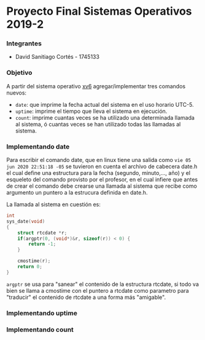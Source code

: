 # Proyecto Final Sistemas Operativos 2019-2

### Integrantes
* David Sanitiago Cortés - 1745133

### Objetivo
A partir del sistema operativo [xv6](https://github.com/mit-pdos/xv6-public) agregar/implementar tres comandos nuevos: 
* `date`: que imprime la fecha actual del sistema en el uso horario UTC-5.
* `uptime`: imprime el tiempo que lleva el sistema en ejecución.
* `count`: imprime cuantas veces se ha utilizado una determinada llamada al sistema, ó cuantas veces se han utilizado todas las llamadas al sistema.

### Implementando date
Para escribir el comando date, que en linux tiene una salida como `vie 05 jun 2020 22:51:18 -05` se tuvieron en cuenta el archivo de cabecera date.h
el cual define una estructura para la fecha (segundo, minuto,..., año) y el esqueleto del comando provisto por el profesor, en el cual
infiere que antes de crear el comando debe crearse una llamada al sistema que recibe como argumento un puntero a la estrucura definida en date.h.

La llamada al sistema en cuestión es:
```c
int
sys_date(void)
{
	struct rtcdate *r;
	if(argptr(0, (void*)&r, sizeof(r)) < 0) {
		return -1;
	}

	cmostime(r);
	return 0;
}
```

`argptr` se usa para "sanear" el contenido de la estructura rtcdate, si todo va bien se llama a cmostime con el puntero a rtcdate como
parametro para "traducir" el contenido de rtcdate a una forma más "amigable". 


### Implementando uptime


### Implementando count
